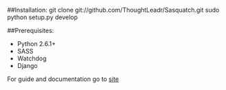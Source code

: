 

##Installation:
    git clone git://github.com/ThoughtLeadr/Sasquatch.git
		sudo python setup.py develop

##Prerequisites:
- Python 2.6.1+
- SASS
- Watchdog
- Django

For guide and documentation go to [site](http://thoughtleadr.github.com/Sasquatch/)
